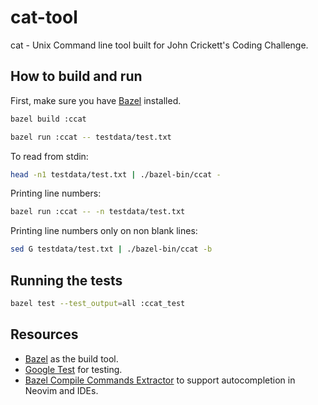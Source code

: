 # cat-tool

cat - Unix Command line tool built for John Crickett's Coding Challenge.

## How to build and run

First, make sure you have [Bazel](https://bazel.build/install) installed.

```bash
bazel build :ccat
```

```bash
bazel run :ccat -- testdata/test.txt
```

To read from stdin:

```bash
head -n1 testdata/test.txt | ./bazel-bin/ccat -
```

Printing line numbers:

```bash
bazel run :ccat -- -n testdata/test.txt
```

Printing line numbers only on non blank lines:

```bash
sed G testdata/test.txt | ./bazel-bin/ccat -b
```

## Running the tests

```bash
bazel test --test_output=all :ccat_test
```

## Resources

- [Bazel](https://bazel.build/) as the build tool.
- [Google Test](https://google.github.io/googletest/) for testing.
- [Bazel Compile Commands Extractor](https://github.com/hedronvision/bazel-compile-commands-extractor) to support autocompletion in Neovim and IDEs.
